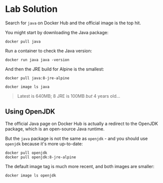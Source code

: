 # Lab Solution

Search for `java` on Docker Hub and the official image is the top hit.

You might start by downloading the Java package:

```
docker pull java
```

Run a container to check the Java version:

```
docker run java java -version
```

And then the JRE build for Alpine is the smallest:

```
docker pull java:8-jre-alpine
```

```
docker image ls java
```

> Latest is 640MB; 8 JRE is 100MB *but* 4 years old...

## Using OpenJDK

The official Java page on Docker Hub is actually a redirect to the OpenJDK package, which is an open-source Java runtime.

But the `java` package is not the same as `openjdk` - and you should use `openjdk` because it's more up-to-date:

```
docker pull openjdk
docker pull openjdk:8-jre-alpine
```

The default image tag is much more recent, and both images are smaller:

```
docker image ls openjdk
```

